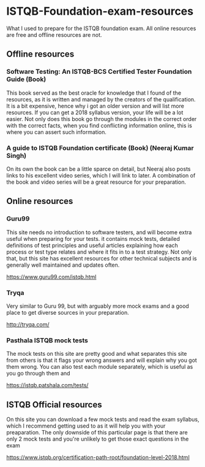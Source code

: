 # ISTQB-Foundation-exam-resources
What I used to prepare for the ISTQB foundation exam. All online resources are free and offline resources are not.

## Offline resources

### Software Testing: An ISTQB-BCS Certified Tester Foundation Guide (Book)

This book served as  the best oracle for knowledge that I found of the resources, as it is written and managed by the creators of the qualification. It is a bit expensive, hence why i got an older version and will list more resources. If you can get a 2018 syllabus version, your life will be a lot easier. Not only does this book go through the modules in the correct order with the correct facts, when you find conflicting information online, this is where you can assert such information.

### A guide to ISTQB Foundation certificate (Book) (Neeraj Kumar Singh)

On its own the book can be a little sparce on detail, but Neeraj also posts links to his excellent video series, which I will link to later. A combination of the book and video series will be a great resource for your preparation.

## Online resources

### Guru99

This site needs no introduction to software testers, and will become extra useful when preparing for your tests. it contains mock tests, detailed definitions of test principles and useful articles explaining how each process or test type relates and where it fits in to a test strategy. Not only that, but this site has excellent resources for other technical subjects and is generally well maintained and updates often.

https://www.guru99.com/istqb.html

### Tryqa

Very similar to Guru 99, but with arguably more mock exams and a good place to get diverse sources in your preparation.

http://tryqa.com/

### Pasthala ISTQB mock tests

The mock tests on this site are pretty good and what separates this site from others is that it flags your wrong answers and will explain why you got them wrong. You can also test each module separately, which is useful as you go through them and

https://istqb.patshala.com/tests/

## ISTQB Official resources

On this site you can download a few mock tests and read the exam syllabus, which I recommend getting used to as it will help you with your preaparation. The only downside of this particular page is that there are only 2 mock tests and you're unlikely to get those exact questions in the exam

https://www.istqb.org/certification-path-root/foundation-level-2018.html
